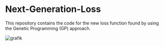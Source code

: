 # Next-Generation-Loss
This repository contains the code for the new loss function found by using the Genetic Programming (GP) approach. 

![grafik](https://github.com/ZKI-PH-ImageAnalysis/Next-Generation-Loss/assets/107623498/40df7cc8-01cf-495a-96d4-30fd04d4bcf5)
